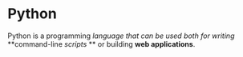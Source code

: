 # Python

Python is a programming *language that can be used both for writing* **command-line *scripts* ** or building **web applications**.
